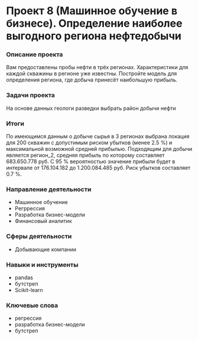 # Проект 8 (Машинное обучение в бизнесе). Определение наиболее выгодного региона нефтедобычи

### Описание проекта

Вам предоставлены пробы нефти в трёх регионах. Характеристики для каждой скважины в регионе уже известны. Постройте модель для определения региона, где добыча принесёт наибольшую прибыль. 

### Задачи проекта

На основе данных геологи разведки выбрать район добычи нефти

### Итоги

По имеющимся данным о добыче сырья в 3 регионах выбрана локация для 200 скважин с допустимым риском убытков (менее 2.5 %) и максимальной возможной средней прибылью. Подходящим для добычи является регион_2, средняя прибыль по которому составляет 683.650.778 руб. С 95 % вероятностью значение прибыли будет в интервале от 176.104.182 до 1.200.084.485 руб. Риск убытков составляет 0.7 %.

### Направление деятельности

- Машинное обучение
- Регррессия
- Разработка бизнес-модели
- Финансовый аналитик

### Сферы деятельности

- Добывающие компании

### Навыки и инструменты

- pandas
- бутстреп
- Scikit-learn

### Ключевые слова

- регрессия
- разработка бизнес-модели
- бутстреп
